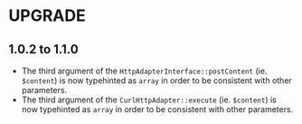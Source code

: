 # UPGRADE

## 1.0.2 to 1.1.0

 * The third argument of the `HttpAdapterInterface::postContent` (ie. `$content`) is now typehinted as `array`
   in order to be consistent with other parameters.
 * The third argument of the `CurlHttpAdapter::execute` (ie. `$content`) is now typehinted as `array` in order to be
   consistent with other parameters.
